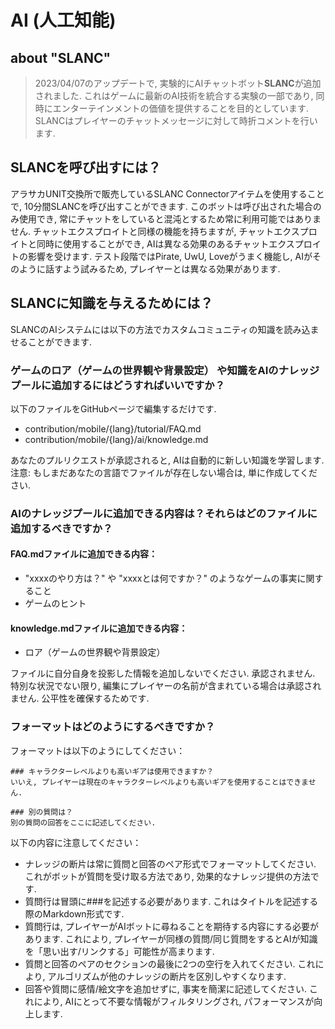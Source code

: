 # AI (人工知能)

## about "SLANC"
> 2023/04/07のアップデートで, 実験的にAIチャットボット**SLANC**が追加されました.
> これはゲームに最新のAI技術を統合する実験の一部であり, 同時にエンターテインメントの価値を提供することを目的としています. 
> SLANCはプレイヤーのチャットメッセージに対して時折コメントを行います. 

## SLANCを呼び出すには？
アラサカUNIT交換所で販売しているSLANC Connectorアイテムを使用することで, 10分間SLANCを呼び出すことができます. 
このボットは呼び出された場合のみ使用でき, 常にチャットをしていると混沌とするため常に利用可能ではありません. 
チャットエクスプロイトと同様の機能を持ちますが, チャットエクスプロイトと同時に使用することができ, AIは異なる効果のあるチャットエクスプロイトの影響を受けます. 
テスト段階ではPirate, UwU, Loveがうまく機能し, AIがそのように話すよう試みるため, プレイヤーとは異なる効果があります. 

## SLANCに知識を与えるためには？
SLANCのAIシステムには以下の方法でカスタムコミュニティの知識を読み込ませることができます. 

### ゲームのロア（ゲームの世界観や背景設定） や知識をAIのナレッジプールに追加するにはどうすればいいですか？
以下のファイルをGitHubページで編集するだけです. 

- contribution/mobile/{lang}/tutorial/FAQ.md
- contribution/mobile/{lang}/ai/knowledge.md

あなたのプルリクエストが承認されると, AIは自動的に新しい知識を学習します. 
注意: もしまだあなたの言語でファイルが存在しない場合は, 単に作成してください. 

### AIのナレッジプールに追加できる内容は？それらはどのファイルに追加するべきですか？
#### FAQ.mdファイルに追加できる内容：
- "xxxxのやり方は？" や "xxxxとは何ですか？" のようなゲームの事実に関すること
- ゲームのヒント

#### knowledge.mdファイルに追加できる内容：
- ロア（ゲームの世界観や背景設定） 

ファイルに自分自身を投影した情報を追加しないでください. 承認されません. 
特別な状況でない限り, 編集にプレイヤーの名前が含まれている場合は承認されません. 公平性を確保するためです. 

### フォーマットはどのようにするべきですか？
フォーマットは以下のようにしてください：
```
### キャラクターレベルよりも高いギアは使用できますか？
いいえ, プレイヤーは現在のキャラクターレベルよりも高いギアを使用することはできません.

### 別の質問は？
別の質問の回答をここに記述してください.

```

以下の内容に注意してください：
- ナレッジの断片は常に質問と回答のペア形式でフォーマットしてください. これがボットが質問を受け取る方法であり, 効果的なナレッジ提供の方法です. 
- 質問行は冒頭に###を記述する必要があります. これはタイトルを記述する際のMarkdown形式です. 
- 質問行は, プレイヤーがAIボットに尋ねることを期待する内容にする必要があります. これにより, プレイヤーが同様の質問/同じ質問をするとAIが知識を「思い出す/リンクする」可能性が高まります. 
- 質問と回答のペアのセクションの最後に2つの空行を入れてください. これにより, アルゴリズムが他のナレッジの断片を区別しやすくなります. 
- 回答や質問に感情/絵文字を追加せずに, 事実を簡潔に記述してください. これにより, AIにとって不要な情報がフィルタリングされ, パフォーマンスが向上します. 
